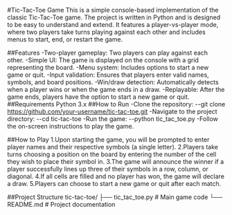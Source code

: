 #Tic-Tac-Toe Game
This is a simple console-based implementation of the classic Tic-Tac-Toe game. The project is written in Python and is designed to be easy to understand and extend. It features a player-vs-player mode, where two players take turns playing against each other and includes menus to start, end, or restart the game.

##Features
-Two-player gameplay: Two players can play against each other.
-Simple UI: The game is displayed on the console with a grid representing the board.
-Menu system: Includes options to start a new game or quit.
-Input validation: Ensures that players enter valid names, symbols, and board positions.
-Win/draw detection: Automatically detects when a player wins or when the game ends in a draw.
-Replayable: After the game ends, players have the option to start a new game or quit.
##Requirements
Python 3.x
##How to Run
-Clone the repository:
--git clone https://github.com/your-username/tic-tac-toe.git
-Navigate to the project directory:
--cd tic-tac-toe
-Run the game:
--python tic_tac_toe.py
-Follow the on-screen instructions to play the game.

##How to Play
1.Upon starting the game, you will be prompted to enter player names and their respective symbols (a single letter).
2.Players take turns choosing a position on the board by entering the number of the cell they wish to place their symbol in.
3.The game will announce the winner if a player successfully lines up three of their symbols in a row, column, or diagonal.
4.If all cells are filled and no player has won, the game will declare a draw.
5.Players can choose to start a new game or quit after each match.

##Project Structure
tic-tac-toe/
├── tic_tac_toe.py   # Main game code
└── README.md        # Project documentation
